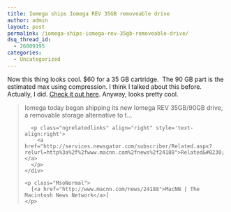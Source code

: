 ```yaml
---
title: Iomega ships Iomega REV 35GB removeable drive
author: admin
layout: post
permalink: /iomega-ships-iomega-rev-35gb-removeable-drive/
dsq_thread_id:
  - 26009195
categories:
  - Uncategorized
---
```

<div class="Section1">
  <p>
    Now this thing looks cool. $60 for a 35 GB cartridge. &nbsp;The 90 GB part is the estimated max using compression. I think I talked about this before. Actually, I did. <a href="http://blog.lotas-smartman.net/archives/2003/08/12/596/new-iomega-hd-format/">Check it out here</a>. Anyway, looks pretty cool.
  </p>
  
  <blockquote style='margin-top:5.0pt;margin-bottom:5.0pt'>
    <div>
      <p class="MsoNormal">
        Iomega today began shipping its new Iomega REV 35GB/90GB drive, a removable storage alternative to t&#8230;
      </p>
      
      <p class="ngrelatedlinks" align="right" style='text-align:right'>
        <a href="http://services.newsgator.com/subscriber/Related.aspx?relurl=http%3a%2f%2fwww.macnn.com%2fnews%2f24188">Related&#8230;</a>
      </p>
    </div>
    
    <p class="MsoNormal">
      [<a href="http://www.macnn.com/news/24188">MacNN | The Macintosh News Network</a>]
    </p>
  </blockquote>
</div>